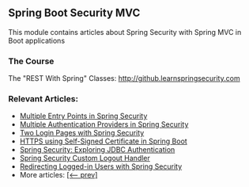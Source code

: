 ## Spring Boot Security MVC

This module contains articles about Spring Security with Spring MVC in Boot applications

### The Course
The "REST With Spring" Classes: http://github.learnspringsecurity.com

### Relevant Articles:

- [Multiple Entry Points in Spring Security](https://www.baeldung.com/spring-security-multiple-entry-points)
- [Multiple Authentication Providers in Spring Security](https://www.baeldung.com/spring-security-multiple-auth-providers)
- [Two Login Pages with Spring Security](https://www.baeldung.com/spring-security-two-login-pages)
- [HTTPS using Self-Signed Certificate in Spring Boot](https://www.baeldung.com/spring-boot-https-self-signed-certificate)
- [Spring Security: Exploring JDBC Authentication](https://www.baeldung.com/spring-security-jdbc-authentication)
- [Spring Security Custom Logout Handler](https://www.baeldung.com/spring-security-custom-logout-handler)
- [Redirecting Logged-in Users with Spring Security](https://www.baeldung.com/spring-security-redirect-logged-in)
- More articles: [[<-- prev]](/spring-security-modules/spring-security-web-boot-1)
